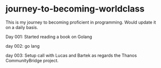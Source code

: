 # journey-to-becoming-worldclass

This is my journey to becoming proficient in programming.
Would update it on a daily basis.

Day 001: Started reading a book on Golang

day 002: go lang

day 003: Setup call with Lucas and Bartek as regards the Thanos CommunityBridge project.
